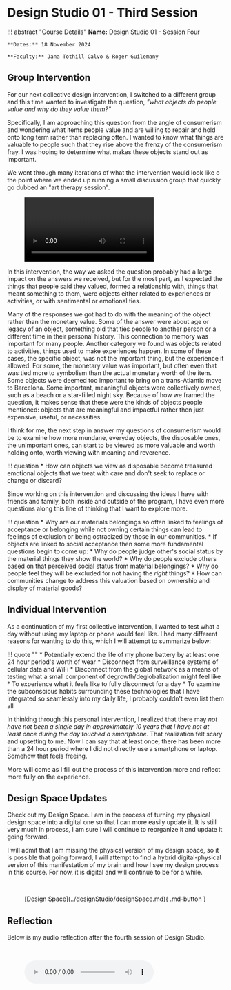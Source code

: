 # Design Studio 01 - Third Session 

!!! abstract "Course Details"
    **Name:** Design Studio 01 - Session Four 

    **Dates:** 18 November 2024 

    **Faculty:** Jana Tothill Calvo & Roger Guilemany

## Group Intervention 

For our next collective design intervention, I switched to a different group and this time wanted to investigate the question, *"what objects do people value and why do they value them?"* 

Specifically, I am approaching this question from the angle of consumerism and wondering what items people value and are willing to repair and hold onto long term rather than replacing often. I wanted to know what things are valuable to people such that they rise above the frenzy of the consumerism fray. I was hoping to determine what makes these objects stand out as important. 

We went through many iterations of what the intervention would look like o the point where we ended up running a small discussion group that quickly go dubbed an "art therapy session". 

<figure markdown="span">
    <video src="https://github.com/user-attachments/assets/0a03c20f-e20b-4e57-b2d7-02fa7fb7cb3e" controls="controls" style="max-width: 100%;"></video>
    <figcaption></figcaption>
</figure>

In this intervention, the way we asked the question probably had a large impact on the answers we received, but for the most part, as I expected the things that people said they valued, formed a relationship with, things that meant something to them, were objects either related to experiences or activities, or with sentimental or emotional ties. 

Many of the responses we got had to do with the meaning of the object rather than the monetary value. Some of the answer were about age or legacy of an object, something old that ties people to another person or a different time in their personal history. This connection to memory was important for many people. Another category we found was objects related to activities, things used to make experiences happen. In some of these cases, the specific object, was not the important thing, but the experience it allowed. For some, the monetary value was important, but often even that was tied more to symbolism than the actual monetary worth of the item. Some objects were deemed too important to bring on a trans-Atlantic move to Barcelona. Some important, meaningful objects were collectively owned, such as a beach or a star-filled night sky. Because of how we framed the question, it makes sense that these were the kinds of objects people mentioned: objects that are meaningful and impactful rather then just expensive, useful, or necessities. 

I think for me, the next step in answer my questions of consumerism would be to examine how more mundane, everyday objects, the disposable ones, the unimportant ones, can start to be viewed as more valuable and worth holding onto, worth viewing with meaning and reverence. 

!!! question 
    * How can objects we view as disposable become treasured emotional objects that we treat with care and don't seek to replace or change or discard? 

Since working on this intervention and discussing the ideas I have with friends and family, both inside and outside of the program, I have even more questions along this line of thinking that I want to explore more. 

!!! question
    * Why are our materials belongings so often linked to feelings of acceptance or belonging while not owning certain things can lead to feelings of exclusion or being ostracized by those in our communities. 
    * If objects are linked to social acceptance then some more fundamental questions begin to come up: 
        * Why do people judge other's social status by the material things they show the world? 
        * Why do people exclude others based on that perceived social status from material belongings? 
        * Why do people feel they will be excluded for not having the *right* things? 
        * How can communities change to address this valuation based on ownership and display of material goods?

## Individual Intervention 

As a continuation of my first collective intervention, I wanted to test what a day without using my laptop or phone would feel like. I had many different reasons for wanting to do this, which I will attempt to summarize below: 

!!! quote ""
    * Potentially extend the life of my phone battery by at least one 24 hour period's worth of wear
    * Disconnect from surveillance systems of cellular data and WiFi 
    * Disconnect from the global network as a means of testing what a small component of degrowth/deglobalization might feel like 
    * To experience what it feels like to fully disconnect for a day
    * To examine the subconscious habits surrounding these technologies that I have integrated so seamlessly into my daily life, I probably couldn't even list them all 

In thinking through this personal intervention, I realized that there may *not have not been a single day in approximately 10 years that I have not at least once during the day touched a smartphone*. That realization felt scary and upsetting to me. Now I can say that at least once, there has been more than a 24 hour period where I did not directly use a smartphone or laptop. Somehow that feels freeing. 


More will come as I fill out the process of this intervention more and reflect more fully on the experience. 

## Design Space Updates 

Check out my Design Space. I am in the process of turning my physical design space into a digital one so that I can more easily update it. It is still very much in process, I am sure I will continue to reorganize it and update it going forward. 

I will admit that I am missing the physical version of my design space, so it is possible that going forward, I will attempt to find a hybrid digital-physical version of this manifestation of my brain and how I see my design process in this course. For now, it is digital and will continue to be for a while. 

<br>


<figure markdown="span"> [Design Space](../designStudio/designSpace.md){ .md-button } </figure>

## Reflection 

Below is my audio reflection after the fourth session of Design Studio.

<br>
<figure markdown="span">
    <audio controls src="../../../audio/DesignStudioReflection3.mp3"></audio>
</figure>
